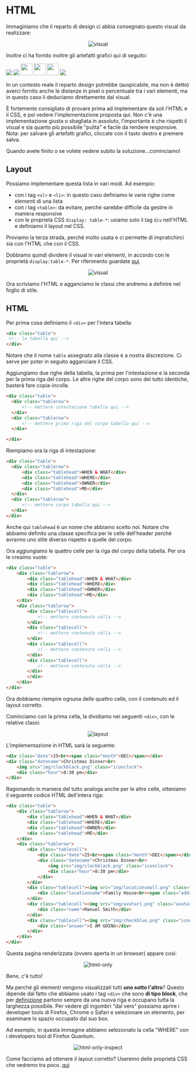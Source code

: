 # HTML
Immaginiamo che il reparto di design ci abbia consegnato questo visual da realizzare:

<p align="center">
<img title="visual" src="assets/list-cut.png">
</p>

Inoltre ci ha fornito inoltre gli artefatti grafici qui di seguito:

<img src="assets/clockblack.png">
<img src="assets/locationsmall.png">
<img src="assets/avatar1.png"  width="32px">
<img src="assets/avatar2.png"  width="32px">
<img src="assets/avatar3.png"  width="32px">
<img src="assets/checkblue.png">


In un contesto reale il reparto design potrebbe (auspicabile, ma non è detto) averci fornito anche le distanze in pixel o percentuale tra i vari elementi, ma in questo caso li deduciamo direttamente dal visual.

È fortemente consigliato di provare prima ad implementare da soli l'HTML e il CSS, e poi vedere l'implementazione proposta qui. Non c'è una implementazione giusta o sbagliata in assoluto, l'importante è che rispetti il visual e sia quanto più possibile "pulita" e facile da rendere responsive. Nota: per salvare gli artefatti grafici, cliccate con il tasto destro e premere salva.

Quando avete finito o se volete vedere subito la soluzione...cominciamo!

## Layout
Possiamo implementare questa lista in vari modi. Ad esempio:
- con i tag `<ul>` e `<li>`: in questo caso definiamo le varie righe come elementi di una lista
- con i tag `<table>`: da evitare, perché sarebbe difficile da gestire in maniera responsive
- con le proprietà CSS `display: table-*`: usiamo solo il tag `div` nell'HTML e definiamo il layout nel CSS.

Proviamo la terza strada, perché molto usata e ci permette di impratichirci sia con l'HTML che con il CSS.

Dobbiamo quindi dividere il visual in vari elementi, in accordo con le proprietà `display:table-*`. Per riferimento guardate [qui](https://www.w3schools.com/cssref/pr_class_display.asp).

<p align="center">
<img title="visual" src="assets/list-cut-layout/list-cut-layout.001.png">
</p>

Ora scriviamo l'HTML e agganciamo le classi che andremo a definire nel foglio di stile.

## HTML

Per prima cosa definiamo il `<div>` per l'intera tabella:

```html
<div class="table">
 <!-- la tabella qui -->
</div>
```

Notare che il nome `table` assegnato alla classe è a nostra discrezione. Ci serve per poter in seguito agganciare il CSS.

Aggiungiamo due righe della tabella, la prima per l'intestazione e la seconda per la prima riga del corpo. Le altre righe del corpo sono del tutto identiche, basterà fare copia-incolla.

```html
<div class="table">
  <div class="tablerow">
      <!-- mettere intestazione tabella qui -->
  </div>
  <div class="tablerow">
      <!-- mettere prima riga del corpo tabella qui -->
  </div>

</div>
```

Riempiamo ora la riga di intestazione:

```html
<div class="table">
  <div class="tablerow">
      <div class="tablehead">WHEN & WHAT</div>
      <div class="tablehead">WHERE</div>
      <div class="tablehead">OWNER</div>
      <div class="tablehead">ME</div>
  </div>
  <div class="tablerow">
      <!-- mettere corpo tabella qui -->
  </div>
</div>
```

Anche qui `tablehead` è un nome che abbiamo scelto noi. Notare che abbiamo definito una classe specifica per le celle dell'header perché avranno uno stile diverso rispetto a quelle del corpo.

Ora aggiungiamo le quattro celle per la riga del corpo della tabella. Per ora le creaimo vuote:

```html
<div class="table">
    <div class="tablerow">
        <div class="tablehead">WHEN & WHAT</div>
        <div class="tablehead">WHERE</div>
        <div class="tablehead">OWNER</div>
        <div class="tablehead">ME</div>
    </div>
    <div class="tablerow">
        <div class="tablecell">
            <!-- mettere contenuto cella -->
        </div>
        <div class="tablecell">
            <!-- mettere contenuto cella -->
        </div>
        <div class="tablecell">
            <!-- mettere contenuto cella -->
        </div>
        <div class="tablecell">
            <!-- mettere contenuto cella -->
        </div>
        </div>
    </div>
</div>
```

Ora dobbiamo riempire ognuna delle quattro celle, con il contenuto ed il layout corretto.

<a name="html-first-cell"></a>

Cominciamo con la prima cella, la dividiamo nei seguenti `<div>`, con le relative classi:

<p align="center">
<img title="layout" src="assets/list-cut-layout/list-cut-layout.002.png">
</p>

L'implementazione in HTML sarà la seguente:

```html
<div class="date">25<br><span class="month">DEC</span></div>
<div class="datename">Christmas Dinner<br>
    <img src="img/clockblack.png" class="iconclock">
    <div class="hour">8:30 pm</div>
</div>
```

Ragionando in maniera del tutto analoga anche per le altre celle, otteniamo il seguente codice HTML dell'intera riga:

```html
<div class="table">
    <div class="tablerow">
        <div class="tablehead">WHEN & WHAT</div>
        <div class="tablehead">WHERE</div>
        <div class="tablehead">OWNER</div>
        <div class="tablehead">ME</div>
    </div>
    <div class="tablerow">
        <div class="tablecell">
            <div class="date">25<br><span class="month">DEC</span></div>
            <div class="datename">Christmas Dinner<br>
                <img src="img/clockblack.png" class="iconclock">
                <div class="hour">8:30 pm</div>
            </div>
        </div>
        <div class="tablecell"><img src="img/locationsmall.png" class="iconlocation">
            <div class="locationname">Family House<br><span class="address">24th Ave, New York</span></div>
        </div>
        <div class="tablecell"><img src="img/avatar1.png" class="avatar">
            <div class="name">Manuel Smith</div>
        </div>
        <div class="tablecell"><img src="img/checkblue.png" class="iconcheck">
            <div class="answer">I AM GOING</div>
        </div>
    </div>
</div>
```

Questa pagina renderizzata (ovvero aperta in un browser) appare così:

<p align="center">
<img title="html-only" src="assets/html-only.png">
</p>

Bene, c'è tutto!

Ma perché gli elementi vengono visualizzati tutti **uno sotto l'altro**? Questo dipende dal fatto che abbiamo usato i tag `<div>` che sono **di tipo block**, che per [definizione](https://www.w3schools.com/html/html_blocks.asp) partono sempre da una nuova riga e occupano tutta la larghezza possibile. Per vedere gli ingombri "dal vero" possiamo aprire i developer tools di Firefox, Chrome o Safari e selezionare un elemento, per esaminare lo spazio occupato dal suo box.

Ad esempio, in questa immagine abbiamo selezionato la cella "WHERE" con i developers tool di Firefox Quantum.

<p align="center">
<img title="html-only-inspect" src="assets/html-only-inspect.png">
</p>

Come facciamo ad ottenere il layout corretto? Useremo delle proprietà CSS che vedremo tra poco.
[qui](https://jsfiddle.net/Savinss/mpunwj7z/1/)
